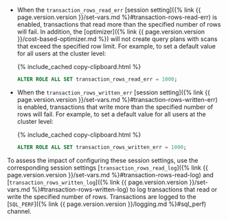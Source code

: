 - When the `transaction_rows_read_err` [session setting]({% link {{ page.version.version }}/set-vars.md %}#transaction-rows-read-err) is enabled, transactions that read more than the specified number of rows will fail. In addition, the [optimizer]({% link {{ page.version.version }}/cost-based-optimizer.md %}) will not create query plans with scans that exceed the specified row limit. For example, to set a default value for all users at the cluster level:

    {% include_cached copy-clipboard.html %}
    ~~~ sql
    ALTER ROLE ALL SET transaction_rows_read_err = 1000;
    ~~~

- When the `transaction_rows_written_err` [session setting]({% link {{ page.version.version }}/set-vars.md %}#transaction-rows-written-err) is enabled, transactions that write more than the specified number of rows will fail. For example, to set a default value for all users at the cluster level:

    {% include_cached copy-clipboard.html %}
    ~~~ sql
    ALTER ROLE ALL SET transaction_rows_written_err = 1000;
    ~~~

To assess the impact of configuring these session settings, use the corresponding session settings [`transaction_rows_read_log`]({% link {{ page.version.version }}/set-vars.md %}#transaction-rows-read-log) and [`transaction_rows_written_log`]({% link {{ page.version.version }}/set-vars.md %}#transaction-rows-written-log) to log transactions that read or write the specified number of rows. Transactions are logged to the [`SQL_PERF`]({% link {{ page.version.version }}/logging.md %}#sql_perf) channel.